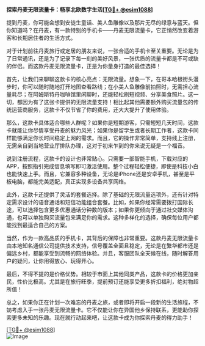 **探索丹麦无限流量卡：畅享北欧数字生活[[TG💪+ @esim1088](https://t.me/s/esim1088)]**

提到丹麦，你可能会想到安徒生童话、美人鱼雕像以及那片无尽的绿意与蓝天。但你知道吗？在丹麦，有一款特别的手机卡——丹麦无限流量卡，它正悄然改变着游客和长期居住者的生活方式。

对于计划前往丹麦旅行或定居的朋友来说，一张合适的手机卡至关重要。无论是为了日常通讯，还是为了记录下每一刻的美好风景，一张优质的流量卡都是不可或缺的伴侣。而这款丹麦无限流量卡，正是为你量身打造的最佳选择！

首先，让我们来聊聊这款卡的核心亮点：无限流量。想象一下，在哥本哈根街头漫步时，你可以随时随地打开地图查看路线；在小美人鱼雕像前拍照时，无需担心流量耗尽；在阿姆斯特丹咖啡馆里闲聊时，还能轻松刷短视频、分享美食照片。这一切，都因为有了这张卡提供的无限流量支持！相比起其他需要额外购买流量包的传统运营商服务，这款卡不仅节省了你的费用，还大大提升了使用体验。

那么，这款卡具体适合哪些人群呢？如果你是短期游客，只需短短几天时间，这款卡就能让你尽情享受丹麦的魅力风光；如果你是留学生或者长期工作者，这款卡同样能够满足你长时间稳定上网的需求。而且，它的操作非常简单，支持线上注册，无需亲自到当地营业厅排队办理，这对于初来乍到的你来说无疑是一个福音。

说到注册流程，这款卡的设计也非常贴心。只需要一部智能手机，下载对应的APP，按照指引完成信息填写即可激活使用。整个过程轻松便捷，即使是科技小白也能快速上手。而且，它兼容多种设备，无论是iPhone还是安卓手机，甚至是平板电脑，都能完美适配，真正实现多设备共享网络。

此外，这款卡还提供了灵活的套餐选择。除了基础的无限流量选项外，还有针对特定需求设计的语音通话和短信功能组合套餐。比如，如果你经常需要拨打国际长途，可以选择包含更多优惠通话分钟数的版本；如果你更倾向于通过社交媒体沟通，也可以单独购买流量包来满足你的需求。这种多样化的选择，确保每位用户都能找到最适合自己的方案。

当然，作为一款高品质的手机卡，其背后的保障也非常重要。这款丹麦无限流量卡由本地知名通信公司提供技术支持，信号覆盖全面且稳定，无论是在繁华都市还是偏远乡村，都能享受到流畅的网络体验。并且，客服团队全天候在线，随时解答用户的疑问，让你用得放心、玩得开心。

最后，不得不提的是价格优势。相较于市面上其他同类产品，这款卡的价格更加亲民，性价比极高。尤其是在旅行旺季，提前预订还能享受更多折扣福利，绝对物超所值！

总之，如果你正在计划一次难忘的丹麦之旅，或者即将开启一段新的生活旅程，不妨考虑入手一张丹麦无限流量卡。它不仅能让你在异国他乡保持联系，更能助你探索更多未知的乐趣。现在就行动起来吧，让这款卡成为你探索丹麦的得力助手！

[[TG💪+ @esim1088](https://t.me/s/esim1088)]  
![Image](https://i.postimg.cc/4NQfJmqS/Snipaste-2025-05-13-00-14-12.png)